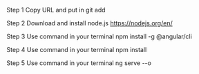 Step 1 Copy URL and put in git add

Step 2 Download and install node.js https://nodejs.org/en/

Step 3 Use command in your terminal  npm install -g @angular/cli

Step 4 Use command in your terminal npm install

Step 5 Use command in your terminal ng serve --o
